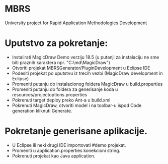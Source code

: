 # MBRS
University project for Rapid Application Methodologies Development

# Uputstvo za pokretanje:
- Instalirati MagicDraw Demo verziju 18.5 (u putanji za instalaciju ne sme biti praznih karaktera npr. "C:\md\MagicDraw\")
- Otvoriti projekat MBRSGenerator/PluginDevelopment u Eclipse IDE
- Podesiti projekat po uputstvu iz trecih vezbi (MagicDraw development in Eclipse)
- Promeniti putanju do instalacionog foldera MagicDraw u build.properties
- Promeniti putanju do foldera za generisanje koda u resources/projectoptions.properties
- Pokrenuti target deploy preko Ant-a u build.xml
- Pokrenuti MagicDraw, otvoriti model i na toolbar-u ispod Code generation kliknuti Generate.

# Pokretanje generisane aplikacije.
- U Eclipse ili neki drugi IDE importovati #demo projekat.
- Promeniti u application.properties konekcioni string.
- Pokrenuti projekat kao Java application.
